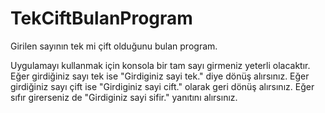 # TekCiftBulanProgram
Girilen sayının tek mi çift olduğunu bulan program.

Uygulamayı kullanmak için konsola bir tam sayı girmeniz yeterli olacaktır. Eğer girdiğiniz sayı tek ise
"Girdiginiz sayi tek." diye dönüş alırsınız. Eğer girdiğiniz sayı çift ise "Girdiginiz sayi cift." olarak
geri dönüş alırsınız. Eğer sıfır girerseniz de "Girdiginiz sayi sifir." yanıtını alırsınız.

